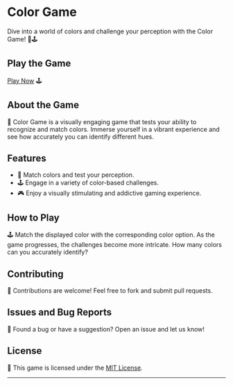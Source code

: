 # Color Game

Dive into a world of colors and challenge your perception with the Color Game! 🌈🕹️

## Play the Game

[Play Now](https://aryan0-1maurya.github.io/color-game/) 🕹️

## About the Game

📜 Color Game is a visually engaging game that tests your ability to recognize and match colors. Immerse yourself in a vibrant experience and see how accurately you can identify different hues.

## Features

- 🌈 Match colors and test your perception.
- 🕹️ Engage in a variety of color-based challenges.
- 🎮 Enjoy a visually stimulating and addictive gaming experience.

## How to Play

🕹️ Match the displayed color with the corresponding color option. As the game progresses, the challenges become more intricate. How many colors can you accurately identify?

## Contributing

🤝 Contributions are welcome! Feel free to fork and submit pull requests.

## Issues and Bug Reports

🐛 Found a bug or have a suggestion? Open an issue and let us know!

## License

📄 This game is licensed under the [MIT License](LICENSE).

---
